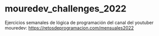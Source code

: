 # mouredev_challenges_2022

Ejercicios semanales de lógica de programación del canal del youtuber mouredev: https://retosdeprogramacion.com/mensuales2022
